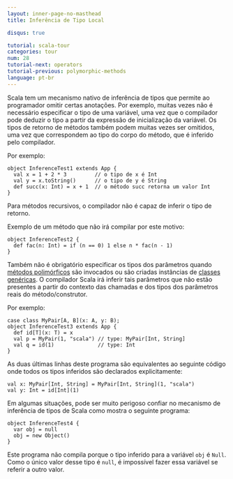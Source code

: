 ```yaml
---
layout: inner-page-no-masthead
title: Inferência de Tipo Local

disqus: true

tutorial: scala-tour
categories: tour
num: 28
tutorial-next: operators
tutorial-previous: polymorphic-methods
language: pt-br
---
```


Scala tem um mecanismo nativo de inferência de tipos que permite ao programador omitir certas anotações. Por exemplo, muitas vezes não é necessário especificar o tipo de uma variável, uma vez que o compilador pode deduzir o tipo a partir da expressão de inicialização da variável. Os tipos de retorno de métodos também podem muitas vezes ser omitidos, uma vez que correspondem ao tipo do corpo do método, que é inferido pelo compilador.

Por exemplo:

```tut
object InferenceTest1 extends App {
  val x = 1 + 2 * 3         // o tipo de x é Int
  val y = x.toString()      // o tipo de y é String
  def succ(x: Int) = x + 1  // o método succ retorna um valor Int
}
```

Para métodos recursivos, o compilador não é capaz de inferir o tipo de retorno.

Exemplo de um método que não irá compilar por este motivo:

```tut:fail
object InferenceTest2 {
  def fac(n: Int) = if (n == 0) 1 else n * fac(n - 1)
}
```

Também não é obrigatório especificar os tipos dos parâmetros quando [métodos polimórficos](polymorphic-methods.html) são invocados ou são criadas instâncias de [classes genéricas](generic-classes.html). O compilador Scala irá inferir tais parâmetros que não estão presentes a partir do contexto das chamadas e dos tipos dos parâmetros reais do método/construtor.

Por exemplo:

```
case class MyPair[A, B](x: A, y: B);
object InferenceTest3 extends App {
  def id[T](x: T) = x
  val p = MyPair(1, "scala") // type: MyPair[Int, String]
  val q = id(1)              // type: Int
}
```

As duas últimas linhas deste programa são equivalentes ao seguinte código onde todos os tipos inferidos são declarados explicitamente:

```
val x: MyPair[Int, String] = MyPair[Int, String](1, "scala")
val y: Int = id[Int](1)
```

Em algumas situações, pode ser muito perigoso confiar no mecanismo de inferência de tipos de Scala como mostra o seguinte programa:


```tut:fail
object InferenceTest4 {
  var obj = null
  obj = new Object()
}
```

Este programa não compila porque o tipo inferido para a variável `obj` é `Null`. Como o único valor desse tipo é `null`, é impossível fazer essa variável se referir a outro valor.
